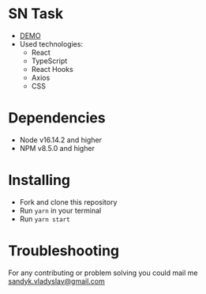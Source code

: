 # SN Task
- [DEMO](https://nub1a.github.io/sn-task/)
- Used technologies:
  - React
  - TypeScript
  - React Hooks
  - Axios
  - CSS
    
# Dependencies
- Node v16.14.2 and higher
- NPM v8.5.0 and higher

# Installing
* Fork and clone this repository
* Run `yarn` in your terminal
* Run `yarn start`

# Troubleshooting
For any contributing or problem solving you could mail me sandyk.vladyslav@gmail.com